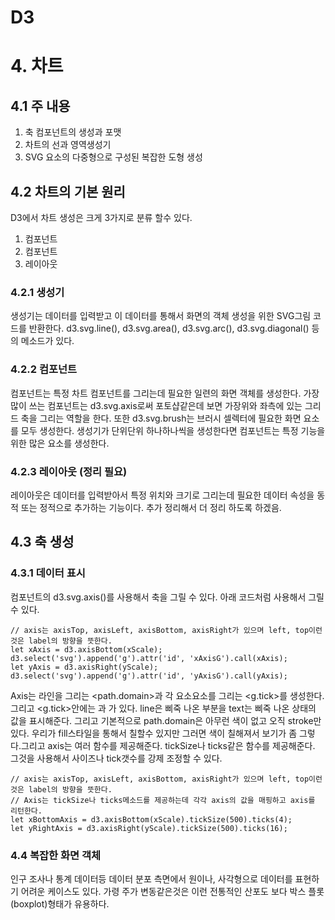D3
======================

# 4. 차트
## 4.1 주 내용
1. 축 컴포넌트의 생성과 포맷
2. 차트의 선과 영역생성기
3. SVG 요소의 다중형으로 구성된 복잡한 도형 생성

## 4.2 차트의 기본 원리
D3에서 차트 생성은 크게 3가지로 분류 할수 있다. 
1. 컴포넌트
2. 컴포넌트
3. 레이아웃

### 4.2.1 생성기
생성기는 데이터를 입력받고 이 데이터를 통해서 화면의 객체 생성을 위한 SVG그림 코드를 반환한다. d3.svg.line(), d3.svg.area(), d3.svg.arc(), d3.svg.diagonal() 등의 메소드가 있다.
### 4.2.2 컴포넌트
컴포넌트는 특정 차트 컴포넌트를 그리는데 필요한 일련의 화면 객체를 생성한다. 가장 많이 쓰는 컴포넌트는 d3.svg.axis로써 포토샵같은데 보면 가장위와 좌측에 있는 그리드 축을 그리는 역할을 한다. 또한 d3.svg.brush는 브러시 셀렉터에 필요한 화면 요소를 모두 생성한다. 생성기가 단위단위 하나하나씩을 생성한다면 컴포넌트는 특정 기능을 위한 많은 요소를 생성한다.
### 4.2.3 레이아웃 (정리 필요)
레이아웃은 데이터를 입력받아서 특정 위치와 크기로 그리는데 필요한 데이터 속성을 동적 또는 정적으로 추가하는 기능이다. 추가 정리해서 더 정리 하도록 하겠음.
## 4.3 축 생성
### 4.3.1 데이터 표시
컴포넌트의 d3.svg.axis()를 사용해서 축을 그릴 수 있다. 아래 코드처럼 사용해서 그릴 수 있다.

    // axis는 axisTop, axisLeft, axisBottom, axisRight가 있으며 left, top이런 것은 label의 방향을 뜻한다.
	let xAxis = d3.axisBottom(xScale);
	d3.select('svg').append('g').attr('id', 'xAxisG').call(xAxis);
	let yAxis = d3.axisRight(yScale);
	d3.select('svg').append('g').attr('id', 'yAxisG').call(yAxis);

Axis는 라인을 그리는 <path.domain>과 각 요소요소를 그리는 <g.tick>를 생성한다. 그리고 <g.tick>안에는 <line>과 <text>가 있다. line은 삐죽 나온 부분을 text는 삐죽 나온 상태의 값을 표시해준다. 그리고 기본적으로 path.domain은 아무런 색이 없고 오직 stroke만 있다. 우리가 fill스타일을 통해서 칠할수 있지만 그러면 색이 칠해져서 보기가 좀 그렇다.그리고 axis는 여러 함수를 제공해준다. tickSize나 ticks같은 함수를 제공해준다. 그것을 사용해서 사이즈나 tick갯수를 강제 조정할 수 있다.

    // axis는 axisTop, axisLeft, axisBottom, axisRight가 있으며 left, top이런 것은 label의 방향을 뜻한다.
	// Axis는 tickSize나 ticks메소드를 제공하는데 각각 axis의 값을 매핑하고 axis를 리턴한다.
	let xBottomAxis = d3.axisBottom(xScale).tickSize(500).ticks(4);
	let yRightAxis = d3.axisRight(yScale).tickSize(500).ticks(16);

### 4.4 복잡한 화면 객체
인구 조사나 통계 데이터등 데이터 분포 측면에서 원이나, 사각형으로 데이터를 표현하기 어려운 케이스도 있다. 가령 주가 변동같은것은 이런 전통적인 산포도 보다 박스 플롯(boxplot)형태가 유용하다.


